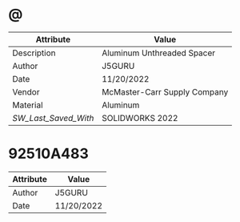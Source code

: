 # @
| Attribute | Value |
| ---  | ---     |
| Description | Aluminum Unthreaded Spacer |
| Author | J5GURU |
| Date | 11/20/2022 |
| Vendor | McMaster-Carr Supply Company |
| Material | Aluminum |
| _SW_Last_Saved_With_ | SOLIDWORKS 2022 |
# 92510A483
| Attribute | Value |
| ---  | ---     |
| Author | J5GURU |
| Date | 11/20/2022 |
